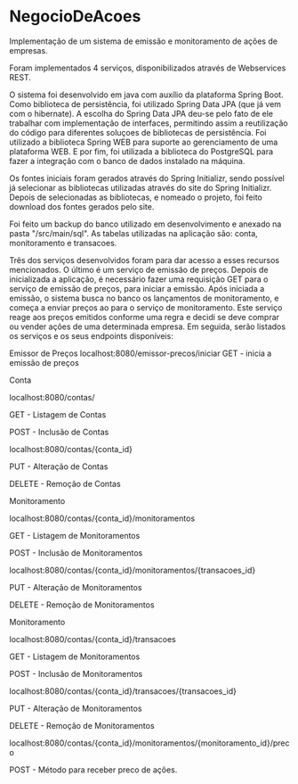 # NegocioDeAcoes

Implementação de um sistema de emissão e monitoramento de ações de empresas.

Foram implementados 4 serviços, disponibilizados através de Webservices REST.

O sistema foi desenvolvido em java com auxílio da plataforma Spring Boot. Como biblioteca de persistência, foi utilizado Spring Data JPA (que já vem com o hibernate). A escolha do Spring Data JPA deu-se pelo fato de ele trabalhar com implementação de interfaces, permitindo assim a reutilização do código para diferentes soluçoes de bibliotecas de persistência. Foi utilizado a biblioteca Spring WEB para suporte ao gerenciamento de uma plataforma WEB. E por fim, foi utilizada a biblioteca do PostgreSQL para fazer a integração com o banco de dados instalado na máquina.

Os fontes iniciais foram gerados através do Spring Initializr, sendo possível já selecionar as bibliotecas utilizadas através do site do Spring Initializr. Depois de selecionadas as bibliotecas, e nomeado o projeto, foi feito download dos fontes gerados pelo site.

Foi feito um backup do banco utilizado em desenvolvimento e anexado na pasta "/src/main/sql". As tabelas utilizadas na aplicação são: conta, monitoramento e transacoes.

Três dos serviços desenvolvidos foram para dar acesso a esses recursos mencionados. O último é um serviço de emissão de preços. Depois de inicializada a aplicação, é necessário fazer uma requisição GET para o serviço de emissão de preços, para iniciar a emissão. Após iniciada a emissão, o sistema busca no banco os lançamentos de monitoramento, e começa a enviar preços ao para o serviço de monitoramento. Este serviço reage aos preços emitidos conforme uma regra e decidi se deve comprar ou vender ações de uma determinada empresa. Em seguida, serão listados os serviços e os seus endpoints disponíveis:

Emissor de Preços
localhost:8080/emissor-precos/iniciar
GET - inicia a emissão de preços

Conta

localhost:8080/contas/

GET - Listagem de Contas

POST - Inclusão de Contas

localhost:8080/contas/{conta_id}

PUT - Alteração de Contas

DELETE - Remoção de Contas

Monitoramento

localhost:8080/contas/{conta_id}/monitoramentos

GET - Listagem de Monitoramentos

POST - Inclusão de Monitoramentos

localhost:8080/contas/{conta_id}/monitoramentos/{transacoes_id}

PUT - Alteração de Monitoramentos

DELETE - Remoção de Monitoramentos

Monitoramento

localhost:8080/contas/{conta_id}/transacoes

GET - Listagem de Monitoramentos

POST - Inclusão de Monitoramentos

localhost:8080/contas/{conta_id}/transacoes/{transacoes_id}

PUT - Alteração de Monitoramentos

DELETE - Remoção de Monitoramentos

localhost:8080/contas/{conta_id}/monitoramentos/{monitoramento_id}/preco

POST - Método para receber preco de ações.
